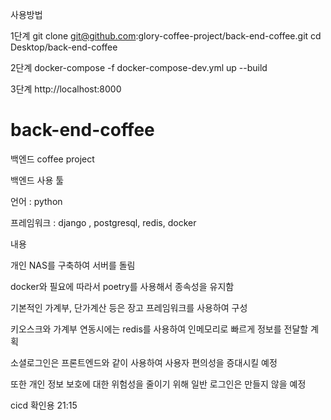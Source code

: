 사용방법

1단계
git clone git@github.com:glory-coffee-project/back-end-coffee.git
cd Desktop/back-end-coffee

2단계
docker-compose -f docker-compose-dev.yml up --build

3단계
http://localhost:8000


# back-end-coffee
백엔드 coffee project

백엔드 사용 툴

언어 : python

프레임워크 : django , postgresql, redis, docker

내용

개인 NAS를 구축하여 서버를 돌림

docker와 필요에 따라서 poetry를 사용해서 종속성을 유지함

기본적인 가계부, 단가계산 등은 장고 프레임워크를 사용하여 구성

키오스크와 가계부 연동시에는 redis를 사용하여 인메모리로 빠르게 정보를 전달할 계획

소셜로그인은 프론트엔드와 같이 사용하여 사용자 편의성을 증대시킬 예정

또한 개인 정보 보호에 대한 위험성을 줄이기 위해 일반 로그인은 만들지 않을 예정


cicd 확인용 21:15